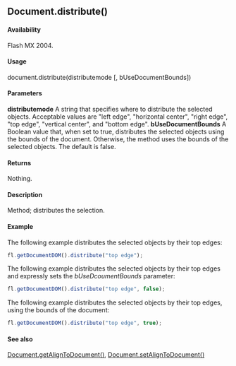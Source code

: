 ## Document.distribute()

#### Availability

Flash MX 2004.

#### Usage

document.distribute(distributemode [, bUseDocumentBounds])

#### Parameters

**distributemode** A string that specifies where to distribute the selected objects. Acceptable values are "left edge", "horizontal center", "right edge", "top edge", "vertical center", and "bottom edge".
**bUseDocumentBounds** A Boolean value that, when set to true, distributes the selected objects using the bounds of the document. Otherwise, the method uses the bounds of the selected objects. The default is false.

#### Returns

Nothing.

#### Description

Method; distributes the selection.

#### Example

The following example distributes the selected objects by their top edges:

```javascript
fl.getDocumentDOM().distribute("top edge");
```

The following example distributes the selected objects by their top edges and expressly sets the *bUseDcoumentBounds* parameter:

```javascript
fl.getDocumentDOM().distribute("top edge", false);
```

The following example distributes the selected objects by their top edges, using the bounds of the document:

```javascript
fl.getDocumentDOM().distribute("top edge", true);
```

#### See also

[Document.getAlignToDocument()](../Document_object/Document72.md), [Document.setAlignToDocument()](../Document_object/Document450.md)
